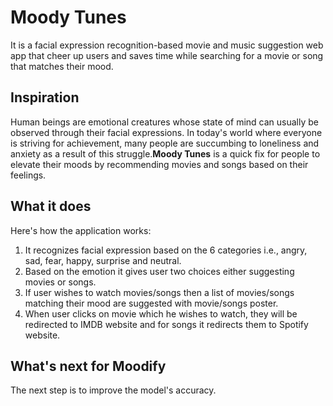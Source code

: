 # Moody Tunes
It is a facial expression recognition-based movie and music suggestion web app that cheer up users and saves time while searching for a movie or song that matches their mood.
## Inspiration
Human beings are emotional creatures whose state of mind can usually be observed through their facial expressions. In today's world where everyone is striving for achievement, many people are succumbing to loneliness and anxiety as a result of this struggle.**Moody Tunes** is a quick fix for people to elevate their moods by recommending movies and songs based on their feelings.
## What it does
Here's how the application works:
1. It recognizes facial expression based on the 6 categories i.e., angry, sad, fear, happy, surprise and neutral.
2. Based on the emotion it gives user two choices  either suggesting movies or songs.
3. If user wishes to watch movies/songs then a list of movies/songs matching their mood are suggested with movie/songs poster.
4. When user clicks on movie which he wishes to watch, they will be redirected to IMDB website and for songs it redirects them to Spotify website.
## What's next for **Moodify**
The next step is to improve the model's accuracy.
